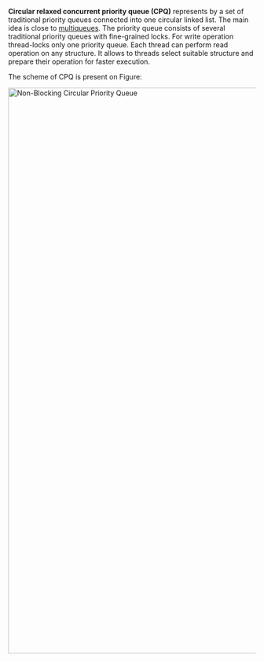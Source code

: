<b>Circular relaxed concurrent priority queue (CPQ)</b> represents by a set of traditional priority queues
connected into one circular linked list. The main idea is close to [multiqueues](https://github.com/Komdosh/Multiqueues). The priority queue
consists of several traditional priority queues with fine-grained locks. For write operation thread-locks
only one priority queue. Each thread can perform read operation on any structure. It allows to threads
select suitable structure and prepare their operation for faster execution. 

The scheme of CPQ is present on Figure:

<img width="1150" alt="Non-Blocking Circular Priority Queue" src="https://user-images.githubusercontent.com/11743527/173334978-3a7b9ca1-3d75-4b27-a6df-5ae74aa9efef.png">
